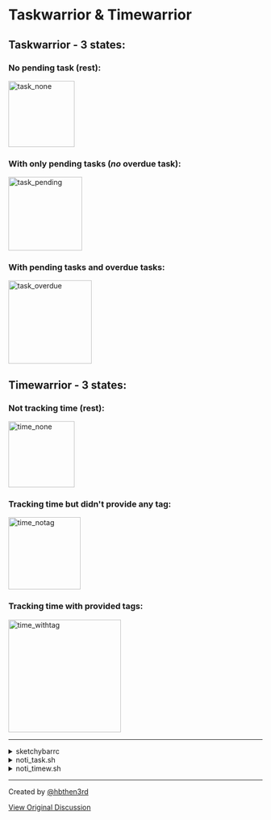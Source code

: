 # Taskwarrior & Timewarrior

## Taskwarrior - 3 states:

### No pending task (rest):

<img width="131" alt="task_none" src="https://github.com/FelixKratz/SketchyBar/assets/13052949/17343cf2-84a4-4f9f-91b7-001e26c12feb">

### With **only** pending tasks (_no_ overdue task):

<img width="146" alt="task_pending" src="https://github.com/FelixKratz/SketchyBar/assets/13052949/48d2867f-1c59-449b-916d-14df758e88c5">

### With pending tasks **and** overdue tasks:

<img width="165" alt="task_overdue" src="https://github.com/FelixKratz/SketchyBar/assets/13052949/de03423d-0b97-4fbc-8c6b-782d6aa2b5e0">

## Timewarrior - 3 states:

### Not tracking time (rest):

<img width="131" alt="time_none" src="https://github.com/FelixKratz/SketchyBar/assets/13052949/39f8a0b8-4823-4101-ab3d-a7665828c15e">

### Tracking time but didn't provide any tag:

<img width="143" alt="time_notag" src="https://github.com/FelixKratz/SketchyBar/assets/13052949/774b7b56-b7ad-4d0b-8049-381c20a10806">

### Tracking time with provided tags:

<img width="223" alt="time_withtag" src="https://github.com/FelixKratz/SketchyBar/assets/13052949/d2d7fb2e-e1c7-4971-956d-6149666f67b3">

---

<details><summary>sketchybarrc</summary>

```shell
# Defaults

sketchybar --default padding_left=8                                    \
                     padding_right=8                                   \
                                                                       \
                     background.border_color=$COLOR_YELLOW             \
                     background.border_width=2                         \
                     background.height=40                              \
                     background.corner_radius=12                       \
                                                                       \
                     icon.color=$COLOR_YELLOW                          \
                     icon.highlight_color=$COLOR_BACKGROUND            \
                     icon.padding_left=6                               \
                     icon.padding_right=2                              \
                     icon.font="CaskaydiaCove Nerd Font:Regular:16.0"  \
                                                                       \
                     label.color=$COLOR_YELLOW                         \
                     label.highlight_color=$COLOR_BACKGROUND           \
                     label.padding_left=2                              \
                     label.padding_right=6                             \
                     label.font="CaskaydiaCove Nerd Font:Regular:12.0"

# Items

sketchybar --add item slack left                                     \
           --set      slack script="$PLUGIN_DIR/noti_slack.sh"       \
                           update_freq=60                            \
                           padding_left=8                            \
                           padding_right=2                           \
                           background.border_width=0                 \
                           background.height=24                      \
                           icon=$ICON_CHAT                           \
                           icon.color=$COLOR_WHITE                   \
                           label.color=$COLOR_WHITE                  \
                                                                     \
           --add item mail left                                      \
           --set      mail script="$PLUGIN_DIR/noti_mail.sh"         \
                           update_freq=60                            \
                           padding_left=2                            \
                           padding_right=2                           \
                           background.border_width=0                 \
                           background.height=24                      \
                           icon=$ICON_MAIL                           \
                           icon.color=$COLOR_BLUE                    \
                           label.color=$COLOR_BLUE                   \
                                                                     \
           --add item taskwarrior left                               \
           --set      taskwarrior script="$PLUGIN_DIR/noti_task.sh"  \
                                  update_freq=120                    \
                                  padding_left=2                     \
                                  padding_right=2                    \
                                  background.border_width=0          \
                                  background.height=24               \
                                  icon=$ICON_LIST                    \
                                  icon.color=$COLOR_CYAN             \
                                  label.color=$COLOR_CYAN            \
                                                                     \
           --add item timewarrior left                               \
           --set      timewarrior script="$PLUGIN_DIR/noti_timew.sh" \
                                  update_freq=120                    \
                                  padding_left=2                     \
                                  padding_right=8                    \
                                  background.border_width=0          \
                                  background.height=24               \
                                  icon=$ICON_CLOCK                   \
                                  icon.color=$COLOR_YELLOW           \
                                  label.color=$COLOR_YELLOW

# Bracket

sketchybar --add bracket notifications slack mail taskwarrior timewarrior  \
           --set         notifications background.color=$COLOR_BACKGROUND  \
                                       background.border_color=$COLOR_CYAN
```

</details>

<details><summary>noti_task.sh</summary>

```shell
#!/bin/sh

PENDING_TASK=$(task +PENDING count)
OVERDUE_TASK=$(task +OVERDUE count)

if [[ $PENDING_TASK == 0 ]]; then
  sketchybar --set $NAME label.drawing=off    \
                         icon.padding_left=4  \
                         icon.padding_right=4
else
  if [[ $OVERDUE_TASK == 0 ]]; then
    LABEL=$PENDING_TASK
  else
    LABEL="!$OVERDUE_TASK/$PENDING_TASK"
  fi

  sketchybar --set $NAME label="${LABEL}"     \
                         label.drawing=on     \
                         icon.padding_left=6  \
                         icon.padding_right=2
fi
```

</details>

<details><summary>noti_timew.sh</summary>

```shell
#!/bin/sh

IS_ACTIVE=$(timew get dom.active)

if [[ $IS_ACTIVE == 0 ]]; then
  sketchybar --set $NAME label.drawing=off    \
                         icon.padding_left=4  \
                         icon.padding_right=4
else
  HAS_TAGS=$(timew get dom.active.tag.count)

  if [[ $HAS_TAGS == 0 ]]; then
    LABEL="•"
  else
    TAGS=$(timew get dom.active.json | jq -r '.tags[]')
    TAGS_ARR=()
    while read -r line; do TAGS_ARR+=("$line"); done <<< "$TAGS"
    DELIM=""
    LABEL=""
    for TAG in "${TAGS_ARR[@]}";
    do
      LABEL="$LABEL$DELIM$TAG"
      DELIM=", "
    done
    LABEL=$(echo "$LABEL" | cut -c 1-25)
  fi

  sketchybar --set $NAME label="${LABEL}"     \
                         label.drawing=on     \
                         icon.padding_left=6  \
                         icon.padding_right=2
fi
```

</details> 

---

Created by [@hbthen3rd](https://github.com/hbthen3rd)

[View Original Discussion](https://github.com/FelixKratz/SketchyBar/discussions/12#discussioncomment-6974137)
